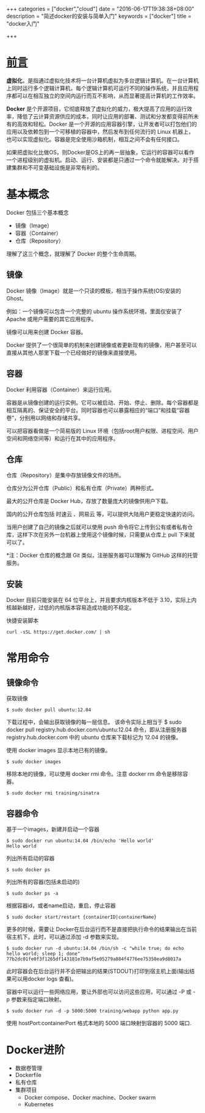 +++
categories = ["docker","cloud"]
date = "2016-06-17T19:38:38+08:00"
description = "简述docker的安装与简单入门"
keywords = ["docker"]
title = "docker入门"

+++


# [前言]()

**虚拟化**，是指通过虚拟化技术将一台计算机虚拟为多台逻辑计算机。在一台计算机上同时运行多个逻辑计算机，每个逻辑计算机可运行不同的操作系统，并且应用程序都可以在相互独立的空间内运行而互不影响，从而显著提高计算机的工作效率。

**Docker** 是个开源项目，它彻底释放了虚拟化的威力，极大提高了应用的运行效率，降低了云计算资源供应的成本，同时让应用的部署、测试和分发都变得前所未有的高效和轻松。Docker 是一个开源的应用容器引擎，让开发者可以打包他们的应用以及依赖包到一个可移植的容器中，然后发布到任何流行的 Linux 机器上，也可以实现虚拟化。容器是完全使用沙箱机制，相互之间不会有任何接口。

如果把虚拟化比做OS，则Docker是OS上的再一层抽象，它运行的容器可以看作一个进程级别的虚拟机。启动、运行、安装都是只通过一个命令就能解决。对于搭建集群和不可变基础设施是非常有利的。

# 基本概念

Docker 包括三个基本概念

+ 镜像（Image）
+ 容器（Container）
+ 仓库（Repository）

理解了这三个概念，就理解了 Docker 的整个生命周期。

## 镜像
Docker 镜像（Image）就是一个只读的模板，相当于操作系统(OS)安装的Ghost。

例如：一个镜像可以包含一个完整的 ubuntu 操作系统环境，里面仅安装了 Apache 或用户需要的其它应用程序。

镜像可以用来创建 Docker 容器。

Docker 提供了一个很简单的机制来创建镜像或者更新现有的镜像，用户甚至可以直接从其他人那里下载一个已经做好的镜像来直接使用。
## 容器
Docker 利用容器（Container）来运行应用。

容器是从镜像创建的运行实例。它可以被启动、开始、停止、删除。每个容器都是相互隔离的、保证安全的平台。同时容器也可以暴露相应的“端口”和挂载“容器卷”，分别用以网络和存储共享。

可以把容器看做是一个简易版的 Linux 环境（包括root用户权限、进程空间、用户空间和网络空间等）和运行在其中的应用程序。
## 仓库
仓库（Repository）是集中存放镜像文件的场所。

仓库分为公开仓库（Public）和私有仓库（Private）两种形式。

最大的公开仓库是 Docker Hub，存放了数量庞大的镜像供用户下载。

国内的公开仓库包括 时速云 、网易云 等，可以提供大陆用户更稳定快速的访问。

当用户创建了自己的镜像之后就可以使用 push 命令将它上传到公有或者私有仓库，这样下次在另外一台机器上使用这个镜像时候，只需要从仓库上 pull 下来就可以了。

*注：Docker 仓库的概念跟 Git 类似，注册服务器可以理解为 GitHub 这样的托管服务。

## 安装
Docker 目前只能安装在 64 位平台上，并且要求内核版本不低于 3.10，实际上内核越新越好，过低的内核版本容易造成功能的不稳定。

快捷安装脚本
```
curl -sSL https://get.docker.com/ | sh
```

# 常用命令

## 镜像命令

获取镜像
```
$ sudo docker pull ubuntu:12.04
```
下载过程中，会输出获取镜像的每一层信息。
该命令实际上相当于 $ sudo docker pull registry.hub.docker.com/ubuntu:12.04 命令，即从注册服务器 registry.hub.docker.com 中的 ubuntu 仓库来下载标记为 12.04 的镜像。

使用 docker images 显示本地已有的镜像。
```
$ sudo docker images
```
移除本地的镜像，可以使用 docker rmi 命令。注意 docker rm 命令是移除容器。
```
$ sudo docker rmi training/sinatra
```

## 容器命令
基于一个images，新建并启动一个容器
```
$ sudo docker run ubuntu:14.04 /bin/echo 'Hello world'
Hello world
```
列出所有启动的容器
```
$ sudo docker ps
```
列出所有的容器(包括未启动的)
```
$ sudo docker ps -a
```
根据容器id，或者name启动，重启，停止容器
```
$ sudo docker start/restart {containerID|containerName}
```
更多的时候，需要让 Docker在后台运行而不是直接把执行命令的结果输出在当前宿主机下。此时，可以通过添加 -d 参数来实现。
```
$ sudo docker run -d ubuntu:14.04 /bin/sh -c "while true; do echo hello world; sleep 1; done"
77b2dc01fe0f3f1265df143181e7b9af5e05279a884f4776ee75350ea9d8017a
```
此时容器会在后台运行并不会把输出的结果(STDOUT)打印到宿主机上面(输出结果可以用docker logs 查看)。

容器中可以运行一些网络应用，要让外部也可以访问这些应用，可以通过 -P 或 -p 参数来指定端口映射。
```
$ sudo docker run -d -p 5000:5000 training/webapp python app.py
```
使用 hostPort:containerPort 格式本地的 5000 端口映射到容器的 5000 端口.
# Docker进阶

+ 数据卷管理
+ Dockerfile
+ 私有仓库
+ 集群项目
    * Docker compose、Docker machine、Docker swarm
    * Kubernetes

